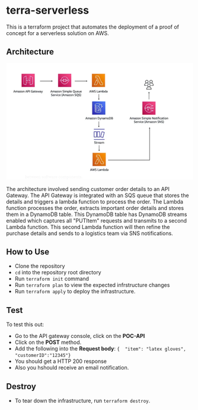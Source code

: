 # terra-serverless
This is a terraform project that automates the deployment of a proof of concept for a serverless solution on AWS.

## Architecture

![Architecture](https://github.com/Kelvinskell/terra-serverless/blob/master/images/serverless-solution.png)

The architecture involved sending customer order details to an API Gateway.
The API Gateway is integrated with an SQS queue that stores the details and triggers a lambda function to process the order. The Lambda function processes the order, extracts important order details and stores them in a DynamoDB table.
This DynamoDB table has DynamoDB streams enabled which captures all "PUTItem" requests and transmits to a second Lambda function. This second Lambda function will then refine the purchase details and sends to a logistics team via SNS notifications.

## How to Use
- Clone the repository
- `cd` into the repository root directory
- Run `terraform init` command
- Run `terraform plan` to view the expected infrstructure changes
- Run `terraform apply` to deploy the infrastructure.

## Test
To test this out:
- Go to the API gateway console, click on the **POC-API**
- Click on the **POST** method.
- Add the following into the **Request body**: `{  "item": "latex gloves",
"customerID":"12345"}`
- You should get a HTTP 200 response
- Also you hshould receive an email notification.

## Destroy
- To tear down the infrastructure, run `terraform destroy`.
